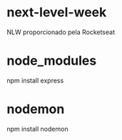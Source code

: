 # next-level-week
NLW proporcionado pela Rocketseat

# node_modules
npm install express

# nodemon
npm install nodemon
